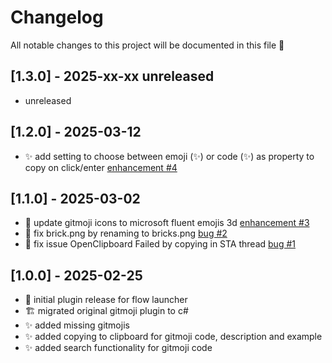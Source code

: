 # Changelog

All notable changes to this project will be documented in this file 🥰

## [1.3.0] - 2025-xx-xx unreleased

- unreleased

## [1.2.0] - 2025-03-12

- ✨ add setting to choose between emoji (✨) or code (:sparkles:) as property to copy on click/enter [enhancement #4](https://github.com/tho-myr/Flow.Launcher.Plugin.Gitmoji_Plus/issues/4)

## [1.1.0] - 2025-03-02

- 💄 update gitmoji icons to microsoft fluent emojis 3d [enhancement #3](https://github.com/tho-myr/Flow.Launcher.Plugin.Gitmoji_Plus/issues/3)
- 🐛 fix brick.png by renaming to bricks.png [bug #2](https://github.com/tho-myr/Flow.Launcher.Plugin.Gitmoji_Plus/issues/2)
- 🐛 fix issue OpenClipboard Failed by copying in STA thread [bug #1](https://github.com/tho-myr/Flow.Launcher.Plugin.Gitmoji_Plus/issues/1)

## [1.0.0] - 2025-02-25

- 🎉 initial plugin release for flow launcher
- 🏗️ migrated original gitmoji plugin to c#
- ✨ added missing gitmojis
- ✨ added copying to clipboard for gitmoji code, description and example
- ✨ added search functionality for gitmoji code